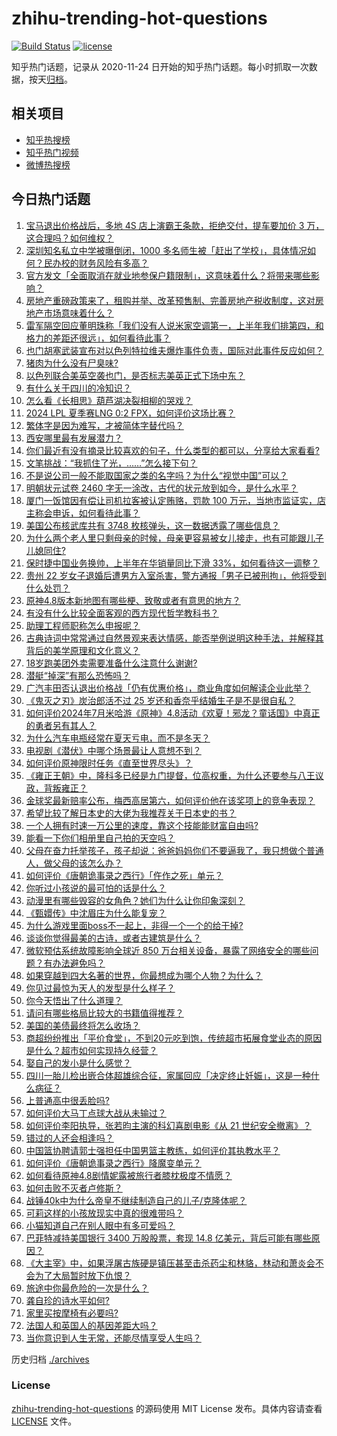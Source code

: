 # zhihu-trending-hot-questions

[![Build Status](https://github.com/justjavac/zhihu-trending-hot-questions/workflows/ci/badge.svg?branch=master)](https://github.com/justjavac/zhihu-trending-hot-questions/actions)
[![license](https://img.shields.io/github/license/justjavac/zhihu-trending-hot-questions)](https://github.com/justjavac/zhihu-trending-hot-questions/blob/master/LICENSE)

知乎热门话题，记录从 2020-11-24
日开始的知乎热门话题。每小时抓取一次数据，按天[归档](./archives)。

## 相关项目

- [知乎热搜榜](https://github.com/justjavac/zhihu-trending-top-search)
- [知乎热门视频](https://github.com/justjavac/zhihu-trending-hot-video)
- [微博热搜榜](https://github.com/justjavac/weibo-trending-hot-search)

## 今日热门话题

<!-- BEGIN -->
<!-- 最后更新时间 Mon Jul 22 2024 02:14:28 GMT+0800 (China Standard Time) -->

1. [宝马退出价格战后，多地 4S 店上演霸王条款，拒绝交付，提车要加价 3 万，这合理吗？如何维权？](https://www.zhihu.com/question/662174353)
1. [深圳知名私立中学被曝倒闭，1000 多名师生被「赶出了学校」，具体情况如何？民办校的财务风险有多高？](https://www.zhihu.com/question/662130600)
1. [官方发文「全面取消在就业地参保户籍限制」，这意味着什么？将带来哪些影响？](https://www.zhihu.com/question/662197696)
1. [房地产重磅政策来了，租购并举、改革预售制、完善房地产税收制度，这对房地产市场意味着什么？](https://www.zhihu.com/question/662214977)
1. [雷军隔空回应董明珠称「我们没有人说米家空调第一，上半年我们排第四，和格力的差距还很远」，如何看待此事？](https://www.zhihu.com/question/662085618)
1. [也门胡塞武装宣布对以色列特拉维夫爆炸事件负责，国际对此事件反应如何？](https://www.zhihu.com/question/662017356)
1. [猪肉为什么没有尸臭味?](https://www.zhihu.com/question/636869054)
1. [以色列联合美英空袭也门，是否标志美英正式下场中东？](https://www.zhihu.com/question/662167404)
1. [有什么关于四川的冷知识？](https://www.zhihu.com/question/52384123)
1. [怎么看《长相思》葫芦湖决裂相柳的哭戏？](https://www.zhihu.com/question/662190112)
1. [2024 LPL 夏季赛LNG 0:2 FPX，如何评价这场比赛？](https://www.zhihu.com/question/662203927)
1. [繁体字是因为难写，才被简体字替代吗？](https://www.zhihu.com/question/662140635)
1. [西安哪里最有发展潜力？](https://www.zhihu.com/question/655915642)
1. [你们最近有没有摘录比较喜欢的句子，什么类型的都可以，分享给大家看看?](https://www.zhihu.com/question/662186913)
1. [文笔挑战：“我抓住了光，……”怎么接下句？](https://www.zhihu.com/question/656805540)
1. [不是说公司一般不能取国家之类的名字吗？为什么“视觉中国”可以？](https://www.zhihu.com/question/661702871)
1. [明朝状元试卷 2460 字无一涂改，古代的状元放到如今，是什么水平？](https://www.zhihu.com/question/658616126)
1. [厦门一饭馆因有偿让司机拉客被认定贿赂，罚款 100 万元，当地市监证实，店主称会申诉，如何看待此事？](https://www.zhihu.com/question/661947982)
1. [美国公布核武库共有 3748 枚核弹头，这一数据透露了哪些信息？](https://www.zhihu.com/question/662170488)
1. [为什么两个老人里只剩母亲的时候，母亲更容易被女儿接走，也有可能跟儿子儿媳同住?](https://www.zhihu.com/question/659067448)
1. [保时捷中国业务换帅，上半年在华销量同比下滑 33%，如何看待这一调整？](https://www.zhihu.com/question/662173002)
1. [贵州 22 岁女子退婚后遭男方入室杀害，警方通报「男子已被刑拘」，他将受到什么处罚？](https://www.zhihu.com/question/662167744)
1. [原神4.8版本新地图有哪些梗、致敬或者有意思的地方？](https://www.zhihu.com/question/662094752)
1. [有没有什么比较全面客观的西方现代哲学教科书？](https://www.zhihu.com/question/427285456)
1. [助理工程师职称怎么申报呢？](https://www.zhihu.com/question/386114623)
1. [古典诗词中常常通过自然景观来表达情感，能否举例说明这种手法，并解释其背后的美学原理和文化意义？](https://www.zhihu.com/question/661317640)
1. [18岁跑美团外卖需要准备什么注意什么谢谢?](https://www.zhihu.com/question/659652628)
1. [潜艇“掉深”有那么恐怖吗？](https://www.zhihu.com/question/27610866)
1. [广汽丰田否认退出价格战「仍有优惠价格」，商业角度如何解读企业此举？](https://www.zhihu.com/question/662180510)
1. [《鬼灭之刃》炭治郎活不过 25 岁还和香奈乎结婚生子是不是很自私？](https://www.zhihu.com/question/441946476)
1. [如何评价2024年7月米哈游《原神》4.8活动《欢夏！邪龙？童话国》中真正的勇者另有其人？](https://www.zhihu.com/question/662178387)
1. [为什么汽车电瓶经常在夏天亏电，而不是冬天？](https://www.zhihu.com/question/661584515)
1. [电视剧《潜伏》中哪个场景最让人意想不到？](https://www.zhihu.com/question/628890565)
1. [如何评价原神限时任务《直至世界尽头》？](https://www.zhihu.com/question/662179996)
1. [《雍正王朝》中，隆科多已经是九门提督，位高权重，为什么还要参与八王议政，背叛雍正？](https://www.zhihu.com/question/661953675)
1. [金球奖最新赔率公布，梅西高居第六，如何评价他在该奖项上的竞争表现？](https://www.zhihu.com/question/661834112)
1. [希望比较了解日本史的大佬为我推荐关于日本史的书？](https://www.zhihu.com/question/646904659)
1. [一个人拥有时速一万公里的速度，靠这个技能能财富自由吗?](https://www.zhihu.com/question/505137647)
1. [能看一下你们相册里自己拍的天空吗？](https://www.zhihu.com/question/662096899)
1. [父母在奋力托举孩子，孩子却说：爸爸妈妈你们不要逼我了，我只想做个普通人，做父母的该怎么办？](https://www.zhihu.com/question/531834366)
1. [如何评价《唐朝诡事录之西行》「仵作之死」单元？](https://www.zhihu.com/question/662039656)
1. [你听过小孩说的最可怕的话是什么？](https://www.zhihu.com/question/268009004)
1. [动漫里有哪些毁容的女角色？她们为什么让你印象深刻？](https://www.zhihu.com/question/494223523)
1. [《甄嬛传》中沈眉庄为什么能复宠？](https://www.zhihu.com/question/568448140)
1. [为什么游戏里面boss不一起上，非得一个一个的给干掉?](https://www.zhihu.com/question/579207613)
1. [谈谈你觉得最美的古诗，或者古建筑是什么？](https://www.zhihu.com/question/661926674)
1. [微软预估系统故障影响全球近 850 万台相关设备，暴露了网络安全的哪些问题？有办法避免吗？](https://www.zhihu.com/question/662166668)
1. [如果穿越到四大名著的世界，你最想成为哪个人物？为什么？](https://www.zhihu.com/question/661059918)
1. [你见过最惊为天人的发型是什么样子？](https://www.zhihu.com/question/620513773)
1. [你今天悟出了什么道理？](https://www.zhihu.com/question/659177019)
1. [请问有哪些格局比较大的书籍值得推荐？](https://www.zhihu.com/question/657696922)
1. [美国的美债最终将怎么收场？](https://www.zhihu.com/question/659338147)
1. [商超纷纷推出「平价食堂」，不到20元吃到饱，传统超市拓展食堂业态的原因是什么？超市如何实现持久经营？](https://www.zhihu.com/question/662087850)
1. [娶自己的发小是什么感觉？](https://www.zhihu.com/question/649609937)
1. [四川一胎儿检出嵌合体超雄综合征，家属回应「决定终止妊娠」，这是一种什么病征？](https://www.zhihu.com/question/662107256)
1. [上普通高中很丢脸吗?](https://www.zhihu.com/question/662125972)
1. [如何评价大马丁点球大战从未输过？](https://www.zhihu.com/question/653377399)
1. [如何评价李阳执导，张若昀主演的科幻喜剧电影《从 21 世纪安全撤离》？](https://www.zhihu.com/question/662018198)
1. [错过的人还会相逢吗？](https://www.zhihu.com/question/657050278)
1. [中国篮协聘请郭士强担任中国男篮主教练，如何评价其执教水平？](https://www.zhihu.com/question/662171178)
1. [如何评价《唐朝诡事录之西行》降魔变单元？](https://www.zhihu.com/question/661971403)
1. [如何看待原神4.8剧情妮露被旅行者膝枕极度不情愿？](https://www.zhihu.com/question/662179068)
1. [如何击败不灭者卢修斯？](https://www.zhihu.com/question/661757466)
1. [战锤40k中为什么帝皇不继续制造自己的儿子/克隆体呢？](https://www.zhihu.com/question/415910261)
1. [可莉这样的小孩放现实中真的很难带吗？](https://www.zhihu.com/question/593223101)
1. [小猫知道自己在别人眼中有多可爱吗？](https://www.zhihu.com/question/271875206)
1. [巴菲特减持美国银行 3400 万股股票，套现 14.8 亿美元，背后可能有哪些原因？](https://www.zhihu.com/question/662173020)
1. [《大主宰》中，如果浮屠古族硬是镇压甚至击杀药尘和林貉，林动和萧炎会不会为了大局暂时放下仇恨？](https://www.zhihu.com/question/658256767)
1. [旅途中你最危险的一次是什么？](https://www.zhihu.com/question/641121925)
1. [龚自珍的诗水平如何?](https://www.zhihu.com/question/657473953)
1. [家里买按摩椅有必要吗?](https://www.zhihu.com/question/347657299)
1. [法国人和英国人的基因差距大吗？](https://www.zhihu.com/question/578904892)
1. [当你意识到人生无常，还能尽情享受人生吗？](https://www.zhihu.com/question/367807220)

<!-- END -->

历史归档 [./archives](./archives)

### License

[zhihu-trending-hot-questions](https://github.com/justjavac/zhihu-trending-hot-questions)
的源码使用 MIT License 发布。具体内容请查看 [LICENSE](./LICENSE) 文件。
